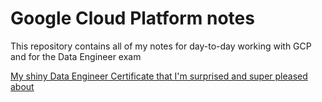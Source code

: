 # Google Cloud Platform notes
This repository contains all of my notes for day-to-day working with GCP and for the Data Engineer exam




[My shiny Data Engineer Certificate that I'm surprised and super pleased about](https://github.com/mei-yong/GCP/blob/master/GCP_certificate.pdf)


